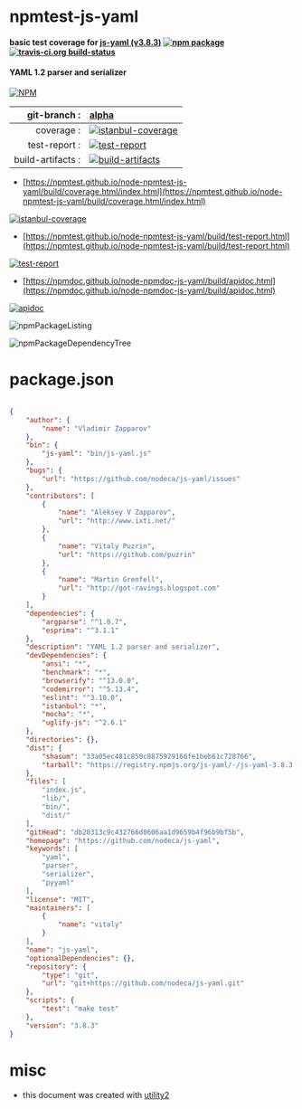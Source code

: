 # npmtest-js-yaml

#### basic test coverage for  [js-yaml (v3.8.3)](https://github.com/nodeca/js-yaml)  [![npm package](https://img.shields.io/npm/v/npmtest-js-yaml.svg?style=flat-square)](https://www.npmjs.org/package/npmtest-js-yaml) [![travis-ci.org build-status](https://api.travis-ci.org/npmtest/node-npmtest-js-yaml.svg)](https://travis-ci.org/npmtest/node-npmtest-js-yaml)

#### YAML 1.2 parser and serializer

[![NPM](https://nodei.co/npm/js-yaml.png?downloads=true&downloadRank=true&stars=true)](https://www.npmjs.com/package/js-yaml)

| git-branch : | [alpha](https://github.com/npmtest/node-npmtest-js-yaml/tree/alpha)|
|--:|:--|
| coverage : | [![istanbul-coverage](https://npmtest.github.io/node-npmtest-js-yaml/build/coverage.badge.svg)](https://npmtest.github.io/node-npmtest-js-yaml/build/coverage.html/index.html)|
| test-report : | [![test-report](https://npmtest.github.io/node-npmtest-js-yaml/build/test-report.badge.svg)](https://npmtest.github.io/node-npmtest-js-yaml/build/test-report.html)|
| build-artifacts : | [![build-artifacts](https://npmtest.github.io/node-npmtest-js-yaml/glyphicons_144_folder_open.png)](https://github.com/npmtest/node-npmtest-js-yaml/tree/gh-pages/build)|

- [https://npmtest.github.io/node-npmtest-js-yaml/build/coverage.html/index.html](https://npmtest.github.io/node-npmtest-js-yaml/build/coverage.html/index.html)

[![istanbul-coverage](https://npmtest.github.io/node-npmtest-js-yaml/build/screenCapture.buildCi.browser.%252Ftmp%252Fbuild%252Fcoverage.lib.html.png)](https://npmtest.github.io/node-npmtest-js-yaml/build/coverage.html/index.html)

- [https://npmtest.github.io/node-npmtest-js-yaml/build/test-report.html](https://npmtest.github.io/node-npmtest-js-yaml/build/test-report.html)

[![test-report](https://npmtest.github.io/node-npmtest-js-yaml/build/screenCapture.buildCi.browser.%252Ftmp%252Fbuild%252Ftest-report.html.png)](https://npmtest.github.io/node-npmtest-js-yaml/build/test-report.html)

- [https://npmdoc.github.io/node-npmdoc-js-yaml/build/apidoc.html](https://npmdoc.github.io/node-npmdoc-js-yaml/build/apidoc.html)

[![apidoc](https://npmdoc.github.io/node-npmdoc-js-yaml/build/screenCapture.buildCi.browser.%252Ftmp%252Fbuild%252Fapidoc.html.png)](https://npmdoc.github.io/node-npmdoc-js-yaml/build/apidoc.html)

![npmPackageListing](https://npmtest.github.io/node-npmtest-js-yaml/build/screenCapture.npmPackageListing.svg)

![npmPackageDependencyTree](https://npmtest.github.io/node-npmtest-js-yaml/build/screenCapture.npmPackageDependencyTree.svg)



# package.json

```json

{
    "author": {
        "name": "Vladimir Zapparov"
    },
    "bin": {
        "js-yaml": "bin/js-yaml.js"
    },
    "bugs": {
        "url": "https://github.com/nodeca/js-yaml/issues"
    },
    "contributors": [
        {
            "name": "Aleksey V Zapparov",
            "url": "http://www.ixti.net/"
        },
        {
            "name": "Vitaly Puzrin",
            "url": "https://github.com/puzrin"
        },
        {
            "name": "Martin Grenfell",
            "url": "http://got-ravings.blogspot.com"
        }
    ],
    "dependencies": {
        "argparse": "^1.0.7",
        "esprima": "^3.1.1"
    },
    "description": "YAML 1.2 parser and serializer",
    "devDependencies": {
        "ansi": "*",
        "benchmark": "*",
        "browserify": "^13.0.0",
        "codemirror": "^5.13.4",
        "eslint": "^3.10.0",
        "istanbul": "*",
        "mocha": "*",
        "uglify-js": "^2.6.1"
    },
    "directories": {},
    "dist": {
        "shasum": "33a05ec481c850c8875929166fe1beb61c728766",
        "tarball": "https://registry.npmjs.org/js-yaml/-/js-yaml-3.8.3.tgz"
    },
    "files": [
        "index.js",
        "lib/",
        "bin/",
        "dist/"
    ],
    "gitHead": "db20313c9c432766d0606aa1d9659b4f96b9bf5b",
    "homepage": "https://github.com/nodeca/js-yaml",
    "keywords": [
        "yaml",
        "parser",
        "serializer",
        "pyyaml"
    ],
    "license": "MIT",
    "maintainers": [
        {
            "name": "vitaly"
        }
    ],
    "name": "js-yaml",
    "optionalDependencies": {},
    "repository": {
        "type": "git",
        "url": "git+https://github.com/nodeca/js-yaml.git"
    },
    "scripts": {
        "test": "make test"
    },
    "version": "3.8.3"
}
```



# misc
- this document was created with [utility2](https://github.com/kaizhu256/node-utility2)
